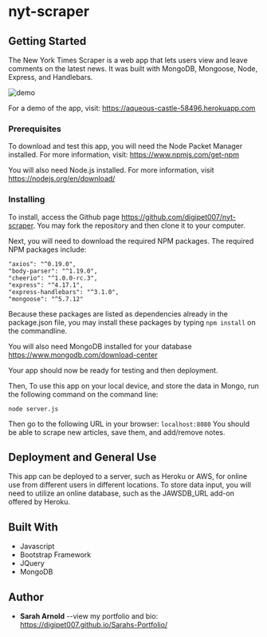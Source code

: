 # nyt-scraper

## Getting Started

The New York Times Scraper is a web app that lets users view and leave comments on the latest news. It was built with MongoDB, Mongoose, Node, Express, and Handlebars.

![demo](assets/images/nytscraper.gif)

For a demo of the app, visit: <https://aqueous-castle-58496.herokuapp.com>

### Prerequisites

To download and test this app, you will need the Node Packet Manager installed.  For more information, visit: <https://www.npmjs.com/get-npm>

You will also need Node.js installed.  For more information, visit <https://nodejs.org/en/download/>

### Installing

To install, access the Github page <https://github.com/digipet007/nyt-scraper>.  You may fork the repository and then clone it to your computer.  

Next, you will need to download the required NPM packages.  The required NPM packages include:
```
"axios": "^0.19.0",
"body-parser": "^1.19.0",
"cheerio": "^1.0.0-rc.3",
"express": "^4.17.1",
"express-handlebars": "^3.1.0",
"mongoose": "^5.7.12"
```
Because these packages are listed as dependencies already in the package.json file, you may install these packages by typing `npm install` on the commandline.

You will also need MongoDB installed for your database <https://www.mongodb.com/download-center>

Your app should now be ready for testing and then deployment.

Then, To use this app on your local device, and store the data in Mongo, run the following command on the command line:
```
node server.js
```

Then go to the following URL in your browser: `localhost:8080`
You should be able to scrape new articles, save them, and add/remove notes.

## Deployment and General Use
This app can be deployed to a server, such as Heroku or AWS, for online use from different users in different locations. To store data input, you will need to utilize an online database, such as the JAWSDB_URL add-on offered by Heroku.

## Built With

* Javascript
* Bootstrap Framework
* JQuery
* MongoDB

## Author

* **Sarah Arnold** --view my portfolio and bio: <https://digipet007.github.io/Sarahs-Portfolio/>
